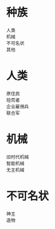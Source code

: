 #   种族

    人类
    机械
    不可名状
    其他

#   人类

    原住民
    拾荒者
    企业雇佣兵
    联合军

#   机械

    旧时代机械
    智能机械
    无主机械

#   不可名状

    神主
    造物

    